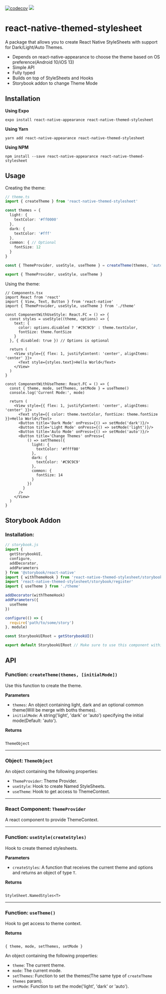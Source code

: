 [![codecov](https://codecov.io/gh/andreppedroza/react-native-themed-stylesheet/branch/main/graph/badge.svg)](https://codecov.io/gh/andreppedroza/react-native-themed-stylesheet)
![](https://github.com/andreppedroza/react-native-themed-stylesheet/workflows/Release%20CI/badge.svg)

# react-native-themed-stylesheet

A package that allows you to create React Native StyleSheets with support for Dark/Light/Auto Themes.

- Depends on react-native-appearance to choose the theme based on OS preference(Android 10/iOS 13)
- Simple API
- Fully typed
- Builds on top of StyleSheets and Hooks
- Storybook addon to change Theme Mode

## Installation

**Using Expo**

```
expo install react-native-appearance react-native-themed-stylesheet
```

**Using Yarn**

```
yarn add react-native-appearance react-native-themed-stylesheet
```

**Using NPM**

```
npm install --save react-native-appearance react-native-themed-stylesheet
```

## Usage

Creating the theme:

```ts
// theme.ts
import { createTheme } from 'react-native-themed-stylesheet'

const themes = {
  light: {
    textColor: '#ff0000'
  },
  dark: {
    textColor: '#fff'
  },
  common: { // Optional
    fontSize: 12
  }
}

const { ThemeProvider, useStyle, useTheme } = createTheme(themes, 'auto') // Initial Mode is optional(Default: 'auto')

export { ThemeProvider, useStyle, useTheme }
```

Using the theme:

```tsx
// Components.tsx
import React from 'react'
import { View, Text, Button } from 'react-native'
import { ThemeProvider, useStyle, useTheme } from './theme'

const ComponentWithUseStyle: React.FC = () => {
  const styles = useStyle((theme, options) => {
    text: {
      color: options.disabled ? '#C9C9C9' : theme.textColor,
      fontSize: theme.fontSize
    }
  }, { disabled: true }) // Options is optional

  return (
    <View style={{ flex: 1, justifyContent: 'center', alignItems: 'center' }}>
      <Text style={styles.text}>Hello World</Text>
    </View>
  )
}

const ComponentWithUseTheme: React.FC = () => {
  const { theme, mode, setThemes, setMode } = useTheme()
  console.log('Current Mode:', mode)

  return (
    <View style={{ flex: 1, justifyContent: 'center', alignItems: 'center' }}>
      <Text style={{ color: theme.textColor, fontSize: theme.fontSize }}>Hello World</Text>
      <Button title='Dark Mode' onPress={() => setMode('dark')}/>
      <Button title='Light Mode' onPress={() => setMode('light')}/>
      <Button title='Auto Mode' onPress={() => setMode('auto')}/>
      <Button title='Change Themes' onPress={
          () => setThemes({
            light: {
              textColor: '#ffff00'
            },
            dark: {
              textColor: '#C9C9C9'
            },
            common: {
              fontSize: 14
            }
          })
        }
      />
    </View>
  )
}
```
## Storybook Addon

### Installation:

```js
// storybook.js
import {
  getStorybookUI,
  configure,
  addDecorator,
  addParameters
} from '@storybook/react-native'
import { withThemeHook } from 'react-native-themed-stylesheet/storybook'
import 'react-native-themed-stylesheet/storybook/register'
import { useTheme } from './theme'

addDecorator(withThemeHook)
addParameters({
  useTheme
})

configure(() => {
  require('path/to/some/story')
}, module)

const StorybookUIRoot = getStorybookUI()

export default StorybookUIRoot // Make sure to use this component within ThemeProvider.
```

## API

### Function: `createTheme(themes, [initialMode])`

Use this function to create the theme.

**Parameters**

- `themes`: An object containing light, dark and an optional common theme(Will be merge with boths themes).
- `initialMode`: A string('light', 'dark' or 'auto') specifying the initial mode(Default: 'auto').

**Returns**

```

ThemeObject

```

---

### Object: `ThemeObject`

An object containing the following properties:

- `ThemeProvider`: Theme Provider.
- `useStyle`: Hook to create Named StyleSheets.
- `useTheme`: Hook to get access to ThemeContext.

---

### React Component: `ThemeProvider`

A react component to provide ThemeContext.

---

### Function: `useStyle(createStyles)`

Hook to create themed stylesheets.

**Parameters**

- `createStyles`: A function that receives the current theme and options and returns an object of type `T`.

**Returns**

```

StyleSheet.NamedStyles<T>

```

---

### Function: `useTheme()`

Hook to get access to theme context.

**Returns**

```

{ theme, mode, setThemes, setMode }

```

An object containing the following properties:

- `theme`: The current theme.
- `mode`: The current mode.
- `setThemes`: Function to set the themes(The same type of `createTheme` `themes` param).
- `setMode`: Function to set the mode('light', 'dark' or 'auto').
